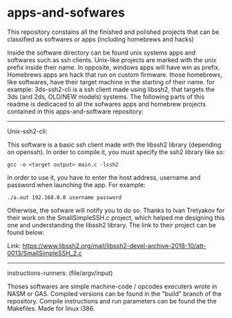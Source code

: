 # apps-and-sofwares
This repository constains all the finished and polished projects that can be classified as softwares or apps (including homebrews and hacks)

Inside the software directory can be found unix systems apps and softwares such as ssh clients.
Unix-like projects are marked with the unix prefix inside their name.
In opposite, windows apps will have win as prefix.
Homebrews apps are hack that run on custom firmware.
those homebrews, like softwares, have their target machine in the starting of their name.
for example: 3ds-ssh2-cli is a ssh client made using libssh2, that targets the 3ds (and 2ds, OLD/NEW models) systems.
The following parts of this readme is dedicaced to all the sofwares apps and homebrew projects contained in this apps-and-software repository:

------------------------------------------------------------------------------------------------

Unix-ssh2-cli:

This software is a basic ssh client made with the libssh2 library (depending on openssh).
In order to compile it, you must specify the ssh2 library like so:
```
gcc -o <target output> main.c -lssh2
```
In order to use it, you have to enter the host address, username and password when launching the app.
For example:
```
./a.out 192.168.0.0 username password
```
Otherwise, the sofware will notify you to do so.
Thanks to Ivan Tretyakov for their work on the SmallSimpleSSH.c project, which helped me designing this one and understanding
the libssh2 library. The link to their project can be found below:

Link: https://www.libssh2.org/mail/libssh2-devel-archive-2018-10/att-0013/SmallSimpleSSH_2.c

------------------------------------------------------------------------------------------------

instructions-runners: (file/argv/input)

Thoses softwares are simple machine-code / opcodes executers wrote in NASM or GAS.
Compiled versions can be found in the "build" branch of the repository.
Compile instructions and run parameters can be found the the Makefiles.
Made for linux i386.
